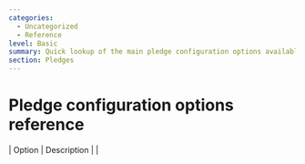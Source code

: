 ```yaml
---
categories:
  - Uncategorized
  - Reference
level: Basic
summary: Quick lookup of the main pledge configuration options available when enabling pledges on CiviCRM contribution pages.
section: Pledges
---
```


# Pledge configuration options reference

| Option                        | Description                                                                 |
|
